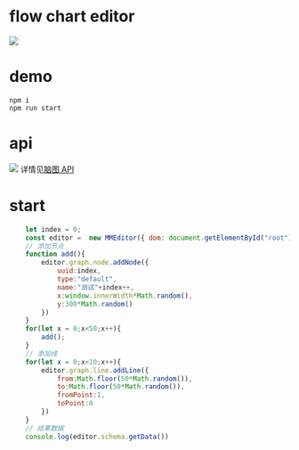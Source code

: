 # flow chart editor

![](https://raw.githubusercontent.com/mizy/MMEditor/master/snapshot.png)

# demo

```
npm i
npm run start
```

# api

![](https://raw.githubusercontent.com/mizy/MMEditor/master/MMEditor.png)
详情见[脑图 API](http://naotu.baidu.com/file/1dd5c0ff16911b44ca80ab25424908d0?token=b0b597b3b04dedb2)
 
# start
```javascript
	let index = 0;
	const editor =  new MMEditor({ dom: document.getElementById("root")});
	// 添加节点
	function add(){
		editor.graph.node.addNode({
			uuid:index,
			type:"default",
			name:"测试"+index++,
			x:window.innerWidth*Math.random(),
			y:300*Math.random()
		})
	}
	for(let x = 0;x<50;x++){
		add();
	}
	// 添加线
	for(let x = 0;x<10;x++){
		editor.graph.line.addLine({
			from:Math.floor(50*Math.random()),
			to:Math.floor(50*Math.random()),
			fromPoint:1,
			toPoint:0
		})
	}
	// 结果数据
	console.log(editor.schema.getData())
```